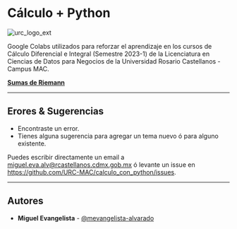 # Cálculo + Python

![urc_logo_ext](https://github.com/URC-MAC/calculo_con_python/assets/28746720/776b5280-352f-42af-b356-16b02c5e21fc)

Google Colabs utilizados para reforzar el aprendizaje en los cursos de Cálculo Diferencial e Integral (Semestre 2023-1) de la Licenciatura en Ciencias de Datos para Negocios de la Universidad Rosario Castellanos - Campus MAC. 

**[Sumas de Riemann](https://colab.research.google.com/drive/14cm8wQ6RZl8UNUXlJnDlRCXuAFIYW8b1)**

___

## Erores & Sugerencias
 * Encontraste un error.
 * Tienes alguna sugerencia para agregar un tema nuevo ó para alguno existente.

Puedes escribir directamente un email a miguel.eva.alv@rcastellanos.cdmx.gob.mx ó levante un issue en https://github.com/URC-MAC/calculo_con_python/issues.
___

## Autores

 * **Miguel Evangelista** - [@mevangelista-alvarado](https://github.com/mevangelista-alvarado)

